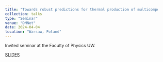 ```yaml
---
title: "Towards robust predictions for thermal production of multicomponent dark matter"
collection: talks
type: "Seminar"
venue: "DMNet"
date: 2024-04-04
location: "Warsaw, Poland"
---
```


Invited seminar at the Faculty of Physics UW.

[SLIDES](http://ahryczuk.github.io/files/talks/seminarFUW2024.pdf)
